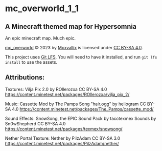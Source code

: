 # mc_overworld_1_1
## A Minecraft themed map for Hypersomnia
An epic minecraft map. Much epic.

[mc_overworld](https://github.com/moxvallix/mc_overworld) © 2023 by [Moxvallix](https://moxvallix.com/) is licensed under [CC BY-SA 4.0](http://creativecommons.org/licenses/by-sa/4.0/).

This project uses
[Git LFS](https://docs.github.com/en/repositories/working-with-files/managing-large-files/about-git-large-file-storage).
You will need to have it installed, and run `git lfs install` to use the assets.

## Attributions:

Textures:
Vilja Pix 2.0 by ROllerozxa
CC BY-SA 4.0
https://content.minetest.net/packages/ROllerozxa/vilja_pix_2/

Music:
Cassette Mod by The Pamps
Song "hair.ogg" by heliogram
CC BY-SA 4.0
https://content.minetest.net/packages/The_Pamps/cassette_mod/

Sound Effects:
SnowSong, the EPIC Sound Pack by tacotexmex
Sounds by Sn0wShepherd
CC BY-SA 4.0
https://content.minetest.net/packages/texmex/snowsong/

Nether Portal Texture:
Nether by PilzAdam
CC BY-SA 3.0
https://content.minetest.net/packages/PilzAdam/nether/
